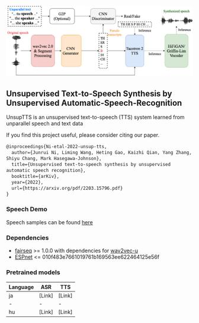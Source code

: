 <div align="left"><img src="doc/image/unsup_tts.drawio.png" width="550"/></div>

## Unsupervised Text-to-Speech Synthesis by Unsupervised Automatic-Speech-Recognition

UnsupTTS is an unsupervised text-to-speech (TTS) system learned from unparallel speech and text data

If you find this project useful, please consider citing our paper.
```
@inproceedings{Ni-etal-2022-unsup-tts,
  author={Junrui Ni, Liming Wang, Heting Gao, Kaizhi Qian, Yang Zhang, Shiyu Chang, Mark Hasegawa-Johnson},
  title={Unsupervised text-to-speech synthesis by unsupervised automatic speech recognition},
  booktitle={arKiv},
  year={2022},
  url={https://arxiv.org/pdf/2203.15796.pdf}
}
```

### Speech Demo
Speech samples can be found [here](https://cactuswiththoughts.github.io/UnsupTTS-Demo/)

### Dependencies
- [fairseq](https://github.com/pytorch/fairseq) >= 1.0.0 with dependencies for [wav2vec-u](https://github.com/pytorch/fairseq/tree/main/examples/wav2vec/unsupervised)
- [ESPnet](https://github.com/espnet/espnet) <= 010f483e7661019761b169563ee622464125e56f

### Pretrained models

| Language | ASR | TTS |
|-|-|-|
|ja|[Link]|[Link]|
|-|-|-|
|hu|[Link]|[Link]|



